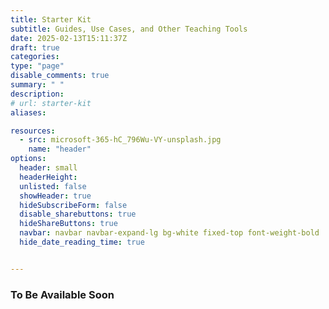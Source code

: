 ```yaml
---
title: Starter Kit
subtitle: Guides, Use Cases, and Other Teaching Tools
date: 2025-02-13T15:11:37Z
draft: true
categories: 
type: "page"
disable_comments: true
summary: " "
description:
# url: starter-kit
aliases:

resources:
  - src: microsoft-365-hC_796Wu-VY-unsplash.jpg
    name: "header"
options:
  header: small
  headerHeight:
  unlisted: false
  showHeader: true
  hideSubscribeForm: false
  disable_sharebuttons: true
  hideShareButtons: true
  navbar: navbar navbar-expand-lg bg-white fixed-top font-weight-bold
  hide_date_reading_time: true


---
```


### To Be Available Soon